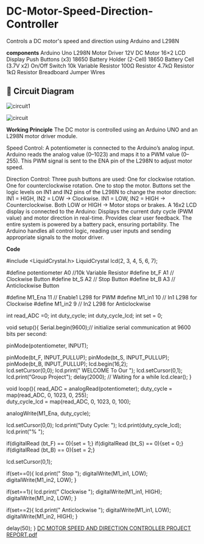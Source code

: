 # DC-Motor-Speed-Direction-Controller
Controls a DC motor's speed and direction using Arduino and L298N

**components**
Arduino Uno 
L298N Motor Driver 
12V DC Motor
16×2 LCD Display 
Push Buttons (x3)
18650 Battery Holder (2-Cell) 
18650 Battery Cell (3.7V x2) 
On/Off Switch 
10k Variable Resistor
100Ω Resistor
4.7kΩ Resistor
1kΩ Resistor
Breadboard
Jumper Wires 


## 📸 Circuit Diagram
![circuit1](https://github.com/user-attachments/assets/d0893200-4a8c-4d29-bd86-55f0652d023c)

![circuit](https://github.com/user-attachments/assets/eb8c8d6e-cb03-4e03-8bab-607c17ed4646)




**Working Principle**
The DC motor is controlled using an Arduino UNO and an L298N motor driver module.

Speed Control:
A potentiometer is connected to the Arduino’s analog input.
Arduino reads the analog value (0–1023) and maps it to a PWM value (0–255).
This PWM signal is sent to the ENA pin of the L298N to adjust motor speed.

Direction Control:
Three push buttons are used:
One for clockwise rotation.
One for counterclockwise rotation.
One to stop the motor.
Buttons set the logic levels on IN1 and IN2 pins of the L298N to change the motor direction:
IN1 = HIGH, IN2 = LOW → Clockwise.
IN1 = LOW, IN2 = HIGH → Counterclockwise.
Both LOW or HIGH → Motor stops or brakes.
A 16x2 LCD display is connected to the Arduino:
Displays the current duty cycle (PWM value) and motor direction in real-time.
Provides clear user feedback.
The entire system is powered by a battery pack, ensuring portability.
The Arduino handles all control logic, reading user inputs and sending appropriate signals to the motor driver.

**Code**

#include <LiquidCrystal.h>
LiquidCrystal lcd(2, 3, 4, 5, 6, 7);

#define potentiometer  A0  //10k Variable Resistor
#define bt_F A1 // Clockwise Button
#define bt_S A2 // Stop Button
#define bt_B A3 // Anticlockwise Button

#define M1_Ena 11 // Enable1 L298 for PWM
#define M1_in1 10 // In1  L298 for Clockwise
#define M1_in2 9  // In2  L298 for Anticlockwise

int read_ADC =0;
int duty_cycle;
int duty_cycle_lcd;
int set = 0;

void setup(){
Serial.begin(9600);// initialize serial communication at 9600 bits per second:

pinMode(potentiometer, INPUT);

pinMode(bt_F, INPUT_PULLUP);
pinMode(bt_S, INPUT_PULLUP);
pinMode(bt_B, INPUT_PULLUP);
lcd.begin(16,2);  
lcd.setCursor(0,0);
lcd.print(" WELCOME To  Our ");
lcd.setCursor(0,1);
lcd.print(“Group Project");
delay(2000); // Waiting for a while
lcd.clear();
}

void loop(){ 
read_ADC = analogRead(potentiometer);
duty_cycle = map(read_ADC, 0, 1023, 0, 255);  
duty_cycle_lcd = map(read_ADC, 0, 1023, 0, 100); 

analogWrite(M1_Ena, duty_cycle);

lcd.setCursor(0,0);
lcd.print("Duty Cycle: ");
lcd.print(duty_cycle_lcd); 
lcd.print("%  ");

if(digitalRead (bt_F) == 0){set = 1;}
if(digitalRead (bt_S) == 0){set = 0;}
if(digitalRead (bt_B) == 0){set = 2;}


lcd.setCursor(0,1);

if(set==0){ lcd.print("      Stop      ");
digitalWrite(M1_in1, LOW);  
digitalWrite(M1_in2, LOW);
}

if(set==1){ lcd.print("    Clockwise   ");
digitalWrite(M1_in1, HIGH);  
digitalWrite(M1_in2, LOW);
}

if(set==2){ lcd.print(" Anticlockwise  ");
digitalWrite(M1_in1, LOW);  
digitalWrite(M1_in2, HIGH);
}

delay(50); 
}
[DC MOTOR SPEED AND DIRECTION CONTROLLER PROJECT REPORT.pdf](https://github.com/user-attachments/files/20942866/DC.MOTOR.SPEED.AND.DIRECTION.CONTROLLER.PROJECT.REPORT.pdf)







